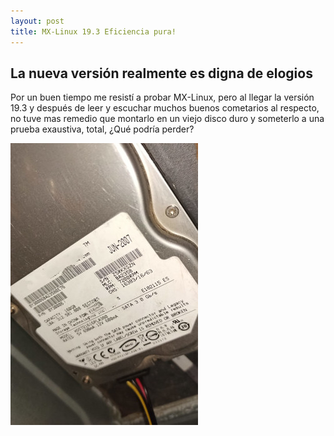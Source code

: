 ```yaml
---
layout: post
title: MX-Linux 19.3 Eficiencia pura!
---
```


## La nueva versión realmente es digna de elogios
Por un buen tiempo me resistí a probar MX-Linux, pero al llegar la versión 19.3 y después de leer y escuchar muchos buenos cometarios al respecto, no tuve mas remedio que montarlo en un viejo disco duro y someterlo a una prueba exaustiva, total, ¿Qué podría perder?

![alt text](https://github.com/MrGmaw/MrGmaw.github.io/blob/master/images/DiscoDuro160gb.jpeg "Un viejo disco duro")

